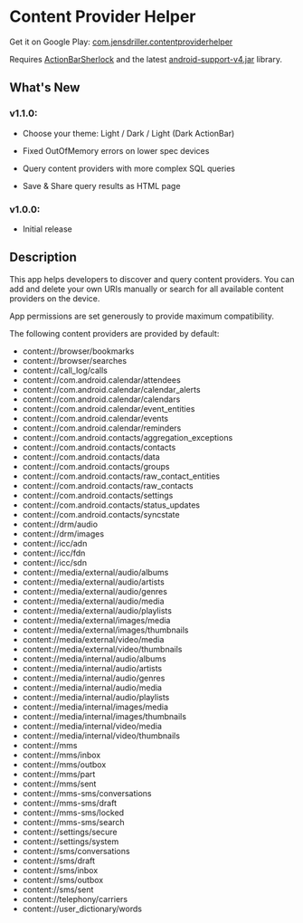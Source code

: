 Content Provider Helper
=======================

Get it on Google Play: [com.jensdriller.contentproviderhelper](https://play.google.com/store/apps/details?id=com.jensdriller.contentproviderhelper)

Requires [ActionBarSherlock](http://actionbarsherlock.com) and the latest [android-support-v4.jar](http://developer.android.com/tools/support-library/index.html) library.

What's New
----------

### v1.1.0:

- Choose your theme: Light / Dark / Light (Dark ActionBar)

- Fixed OutOfMemory errors on lower spec devices

- Query content providers with more complex SQL queries

- Save & Share query results as HTML page

### v1.0.0:

- Initial release

Description
-----------

This app helps developers to discover and query content providers.
You can add and delete your own URIs manually or search for all available content providers on the device.

App permissions are set generously to provide maximum compatibility.

The following content providers are provided by default:

* content://browser/bookmarks
* content://browser/searches
* content://call_log/calls
* content://com.android.calendar/attendees
* content://com.android.calendar/calendar_alerts
* content://com.android.calendar/calendars
* content://com.android.calendar/event_entities
* content://com.android.calendar/events
* content://com.android.calendar/reminders
* content://com.android.contacts/aggregation_exceptions
* content://com.android.contacts/contacts
* content://com.android.contacts/data
* content://com.android.contacts/groups
* content://com.android.contacts/raw_contact_entities
* content://com.android.contacts/raw_contacts
* content://com.android.contacts/settings
* content://com.android.contacts/status_updates
* content://com.android.contacts/syncstate
* content://drm/audio
* content://drm/images
* content://icc/adn
* content://icc/fdn
* content://icc/sdn
* content://media/external/audio/albums
* content://media/external/audio/artists
* content://media/external/audio/genres
* content://media/external/audio/media
* content://media/external/audio/playlists
* content://media/external/images/media
* content://media/external/images/thumbnails
* content://media/external/video/media
* content://media/external/video/thumbnails
* content://media/internal/audio/albums
* content://media/internal/audio/artists
* content://media/internal/audio/genres
* content://media/internal/audio/media
* content://media/internal/audio/playlists
* content://media/internal/images/media
* content://media/internal/images/thumbnails
* content://media/internal/video/media
* content://media/internal/video/thumbnails
* content://mms
* content://mms/inbox
* content://mms/outbox
* content://mms/part
* content://mms/sent
* content://mms-sms/conversations
* content://mms-sms/draft
* content://mms-sms/locked
* content://mms-sms/search
* content://settings/secure
* content://settings/system
* content://sms/conversations
* content://sms/draft
* content://sms/inbox
* content://sms/outbox
* content://sms/sent
* content://telephony/carriers
* content://user_dictionary/words
